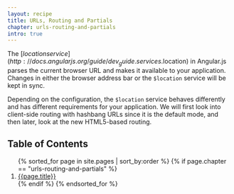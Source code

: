 ```yaml
---
layout: recipe
title: URLs, Routing and Partials
chapter: urls-routing-and-partials
intro: true
---
```

The [$location service](http://docs.angularjs.org/guide/dev_guide.services.$location) in Angular.js parses the current browser URL and makes it available to your application. Changes in either the browser address bar or the `$location` service will be kept in sync.

Depending on the configuration, the `$location` service behaves differently and has different requirements for your application. We will first look into client-side routing with hashbang URLs since it is the default mode, and then later, look at the new HTML5-based routing.

<h2>Table of Contents</h2>
<ol>
  {% sorted_for page in site.pages | sort_by:order %}
    {% if page.chapter == "urls-routing-and-partials" %}
      <li>
        <a href="{{ site.baseurl }}{{page.url}}">{{page.title}}</a>
      </li>
    {% endif %}
  {% endsorted_for %}
</ol>
